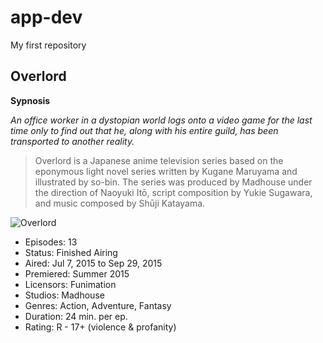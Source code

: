 # app-dev
My first repository
## Overlord

**Sypnosis**

*An office worker in a dystopian world logs onto a video game for the last time only to find out that he, along with his entire guild, has been transported to another reality.*

> Overlord is a Japanese anime television series based on the eponymous light novel series written by Kugane Maruyama and illustrated by so-bin. The series was produced by Madhouse under the direction of Naoyuki Itō, script composition by Yukie Sugawara, and music composed by Shūji Katayama.

![Overlord](https://github.com/JrBorreros/app-dev/assets/134619717/16471b22-810a-4ee5-9cd3-a67f3b802697)

- Episodes: 13
- Status: Finished Airing
- Aired: Jul 7, 2015 to Sep 29, 2015
- Premiered: Summer 2015
- Licensors: Funimation
- Studios: Madhouse
- Genres: Action, Adventure, Fantasy
- Duration: 24 min. per ep.
- Rating: R - 17+ (violence & profanity)
